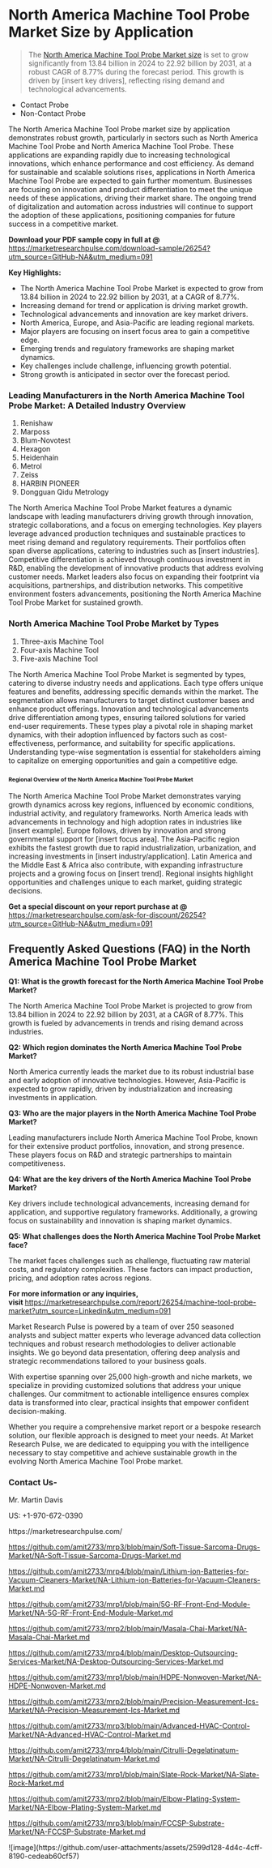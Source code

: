 <h1>North America Machine Tool Probe Market&nbsp;Size by Application</h1><blockquote><p>The <a href="https://marketresearchpulse.com/download-sample/26254?utm_source=GitHub-NA&amp;utm_medium=091">North America Machine Tool Probe Market size</a> is set to grow significantly from 13.84 billion in 2024 to 22.92 billion by 2031, at a robust CAGR of 8.77% during the forecast period. This growth is driven by [insert key drivers], reflecting rising demand and technological advancements.</p></blockquote><ul><li>Contact Probe<li> Non-Contact Probe</li></ul><p>The North America Machine Tool Probe market size by application demonstrates robust growth, particularly in sectors such as North America Machine Tool Probe and North America Machine Tool Probe. These applications are expanding rapidly due to increasing technological innovations, which enhance performance and cost efficiency. As demand for sustainable and scalable solutions rises, applications in North America Machine Tool Probe are expected to gain further momentum. Businesses are focusing on innovation and product differentiation to meet the unique needs of these applications, driving their market share. The ongoing trend of digitalization and automation across industries will continue to support the adoption of these applications, positioning companies for future success in a competitive market.</p><p><strong>Download your PDF sample copy in full at @ </strong><a href="https://marketresearchpulse.com/download-sample/26254?utm_source=GitHub-NA&amp;utm_medium=091">https://marketresearchpulse.com/download-sample/26254?utm_source=GitHub-NA&amp;utm_medium=091</a></p><p><strong>Key Highlights: </strong></p><ul><li>The North America Machine Tool Probe Market is expected to grow from 13.84 billion in 2024 to 22.92 billion by 2031, at a CAGR of 8.77%.</li><li>Increasing demand for trend or application is driving market growth.</li><li>Technological advancements and innovation are key market drivers.</li><li>North America, Europe, and Asia-Pacific are leading regional markets.</li><li>Major players are focusing on insert focus area to gain a competitive edge.</li><li>Emerging trends and regulatory frameworks are shaping market dynamics.</li><li>Key challenges include challenge, influencing growth potential.</li><li>Strong growth is anticipated in sector over the forecast period.</li></ul><h3>Leading Manufacturers in the North America Machine Tool Probe Market: A Detailed Industry Overview</h3><ol><li>Renishaw</li><li>Marposs</li><li>Blum-Novotest</li><li>Hexagon</li><li>Heidenhain</li><li>Metrol</li><li>Zeiss</li><li>HARBIN PIONEER</li><li>Dongguan Qidu Metrology</li></ol><div class="flex max-w-full flex-col flex-grow"><div class="min-h-8 text-message flex w-full flex-col items-end gap-2 whitespace-normal break-words [.text-message+&amp;]:mt-5" dir="auto" data-message-author-role="assistant" data-message-id="fd8432e4-4910-450d-b182-61b7bfb0a01f" data-message-model-slug="gpt-4o"><div class="flex w-full flex-col gap-1 empty:hidden first:pt-[3px]"><div class="markdown prose w-full break-words dark:prose-invert light"><p>The North America Machine Tool Probe Market features a dynamic landscape with leading manufacturers driving growth through innovation, strategic collaborations, and a focus on emerging technologies. Key players leverage advanced production techniques and sustainable practices to meet rising demand and regulatory requirements. Their portfolios often span diverse applications, catering to industries such as [insert industries]. Competitive differentiation is achieved through continuous investment in R&amp;D, enabling the development of innovative products that address evolving customer needs. Market leaders also focus on expanding their footprint via acquisitions, partnerships, and distribution networks. This competitive environment fosters advancements, positioning the North America Machine Tool Probe Market for sustained growth.</p></div></div></div></div><h3>North America Machine Tool Probe Market by Types</h3><ol><li>Three-axis Machine Tool<li> Four-axis Machine Tool<li> Five-axis Machine Tool</li></ol><div class="flex max-w-full flex-col flex-grow"><div class="min-h-8 text-message flex w-full flex-col items-end gap-2 whitespace-normal break-words [.text-message+&amp;]:mt-5" dir="auto" data-message-author-role="assistant" data-message-id="084470be-0bb7-4664-bddf-5156b4f41249" data-message-model-slug="gpt-4o-mini"><div class="flex w-full flex-col gap-1 empty:hidden first:pt-[3px]"><div class="markdown prose w-full break-words dark:prose-invert light"><p>The North America Machine Tool Probe Market is segmented by types, catering to diverse industry needs and applications. Each type offers unique features and benefits, addressing specific demands within the market. The segmentation allows manufacturers to target distinct customer bases and enhance product offerings. Innovation and technological advancements drive differentiation among types, ensuring tailored solutions for varied end-user requirements. These types play a pivotal role in shaping market dynamics, with their adoption influenced by factors such as cost-effectiveness, performance, and suitability for specific applications. Understanding type-wise segmentation is essential for stakeholders aiming to capitalize on emerging opportunities and gain a competitive edge.</p></div></div></div></div><h3><span style="font-size: 11px;">Regional Overview of the North America Machine Tool Probe Market</span></h3><div class="flex max-w-full flex-col flex-grow"><div class="min-h-8 text-message flex w-full flex-col items-end gap-2 whitespace-normal break-words [.text-message+&amp;]:mt-5" dir="auto" data-message-author-role="assistant" data-message-id="e9038762-ce64-4e30-91c9-9bd413514231" data-message-model-slug="gpt-4o-mini"><div class="flex w-full flex-col gap-1 empty:hidden first:pt-[3px]"><div class="markdown prose w-full break-words dark:prose-invert light"><p>The North America Machine Tool Probe Market demonstrates varying growth dynamics across key regions, influenced by economic conditions, industrial activity, and regulatory frameworks. North America leads with advancements in technology and high adoption rates in industries like [insert example]. Europe follows, driven by innovation and strong governmental support for [insert focus area]. The Asia-Pacific region exhibits the fastest growth due to rapid industrialization, urbanization, and increasing investments in [insert industry/application]. Latin America and the Middle East &amp; Africa also contribute, with expanding infrastructure projects and a growing focus on [insert trend]. Regional insights highlight opportunities and challenges unique to each market, guiding strategic decisions.</p></div></div></div></div><p><strong>Get a special discount on your report purchase at @ </strong><a href="https://marketresearchpulse.com/ask-for-discount/26254?utm_source=GitHub-NA&amp;utm_medium=091">https://marketresearchpulse.com/ask-for-discount/26254?utm_source=GitHub-NA&amp;utm_medium=091</a></p><h2>Frequently Asked Questions (FAQ) in the North America Machine Tool Probe Market</h2><p><strong>Q1: What is the growth forecast for the North America Machine Tool Probe Market?</strong></p><p>The North America Machine Tool Probe Market is projected to grow from 13.84 billion in 2024 to 22.92 billion by 2031, at a CAGR of 8.77%. This growth is fueled by advancements in trends and rising demand across industries.</p><p><strong>Q2: Which region dominates the North America Machine Tool Probe Market?</strong></p><p>North America currently leads the market due to its robust industrial base and early adoption of innovative technologies. However, Asia-Pacific is expected to grow rapidly, driven by industrialization and increasing investments in application.</p><p><strong>Q3: Who are the major players in the North America Machine Tool Probe Market?</strong></p><p>Leading manufacturers include North America Machine Tool Probe, known for their extensive product portfolios, innovation, and strong presence. These players focus on R&amp;D and strategic partnerships to maintain competitiveness.</p><p><strong>Q4: What are the key drivers of the North America Machine Tool Probe Market?</strong></p><p>Key drivers include technological advancements, increasing demand for application, and supportive regulatory frameworks. Additionally, a growing focus on sustainability and innovation is shaping market dynamics.</p><p><strong>Q5: What challenges does the North America Machine Tool Probe Market face?</strong></p><p>The market faces challenges such as challenge, fluctuating raw material costs, and regulatory complexities. These factors can impact production, pricing, and adoption rates across regions.</p><p><strong>For more information or any inquiries, visit&nbsp;</strong><a href="https://marketresearchpulse.com/report/26254/machine-tool-probe-market?utm_source=Linkedin&utm_medium=091">https://marketresearchpulse.com/report/26254/machine-tool-probe-market?utm_source=Linkedin&utm_medium=091</a></p><p>Market Research Pulse is powered by a team of over 250 seasoned analysts and subject matter experts who leverage advanced data collection techniques and robust research methodologies to deliver actionable insights. We go beyond data presentation, offering deep analysis and strategic recommendations tailored to your business goals.</p><p>With expertise spanning over 25,000 high-growth and niche markets, we specialize in providing customized solutions that address your unique challenges. Our commitment to actionable intelligence ensures complex data is transformed into clear, practical insights that empower confident decision-making.</p><p>Whether you require a comprehensive market report or a bespoke research solution, our flexible approach is designed to meet your needs. At Market Research Pulse, we are dedicated to equipping you with the intelligence necessary to stay competitive and achieve sustainable growth in the evolving North America Machine Tool Probe market.</p><h3><strong>Contact Us-</strong></h3><p>Mr. Martin Davis</p><p>US: +1-970-672-0390</p><p>https://marketresearchpulse.com/</p><p><a href="https://github.com/amit2733/mrp3/blob/main/Soft-Tissue-Sarcoma-Drugs-Market/NA-Soft-Tissue-Sarcoma-Drugs-Market.md">https://github.com/amit2733/mrp3/blob/main/Soft-Tissue-Sarcoma-Drugs-Market/NA-Soft-Tissue-Sarcoma-Drugs-Market.md</a></p><p><a href="https://github.com/amit2733/mrp4/blob/main/Lithium-ion-Batteries-for-Vacuum-Cleaners-Market/NA-Lithium-ion-Batteries-for-Vacuum-Cleaners-Market.md">https://github.com/amit2733/mrp4/blob/main/Lithium-ion-Batteries-for-Vacuum-Cleaners-Market/NA-Lithium-ion-Batteries-for-Vacuum-Cleaners-Market.md</a></p><p><a href="https://github.com/amit2733/mrp1/blob/main/5G-RF-Front-End-Module-Market/NA-5G-RF-Front-End-Module-Market.md">https://github.com/amit2733/mrp1/blob/main/5G-RF-Front-End-Module-Market/NA-5G-RF-Front-End-Module-Market.md</a></p><p><a href="https://github.com/amit2733/mrp2/blob/main/Masala-Chai-Market/NA-Masala-Chai-Market.md">https://github.com/amit2733/mrp2/blob/main/Masala-Chai-Market/NA-Masala-Chai-Market.md</a></p><p><a href="https://github.com/amit2733/mrp4/blob/main/Desktop-Outsourcing-Services-Market/NA-Desktop-Outsourcing-Services-Market.md">https://github.com/amit2733/mrp4/blob/main/Desktop-Outsourcing-Services-Market/NA-Desktop-Outsourcing-Services-Market.md</a></p><p><a href="https://github.com/amit2733/mrp1/blob/main/HDPE-Nonwoven-Market/NA-HDPE-Nonwoven-Market.md">https://github.com/amit2733/mrp1/blob/main/HDPE-Nonwoven-Market/NA-HDPE-Nonwoven-Market.md</a></p><p><a href="https://github.com/amit2733/mrp2/blob/main/Precision-Measurement-Ics-Market/NA-Precision-Measurement-Ics-Market.md">https://github.com/amit2733/mrp2/blob/main/Precision-Measurement-Ics-Market/NA-Precision-Measurement-Ics-Market.md</a></p><p><a href="https://github.com/amit2733/mrp3/blob/main/Advanced-HVAC-Control-Market/NA-Advanced-HVAC-Control-Market.md">https://github.com/amit2733/mrp3/blob/main/Advanced-HVAC-Control-Market/NA-Advanced-HVAC-Control-Market.md</a></p><p><a href="https://github.com/amit2733/mrp4/blob/main/Citrulli-Degelatinatum-Market/NA-Citrulli-Degelatinatum-Market.md">https://github.com/amit2733/mrp4/blob/main/Citrulli-Degelatinatum-Market/NA-Citrulli-Degelatinatum-Market.md</a></p><p><a href="https://github.com/amit2733/mrp1/blob/main/Slate-Rock-Market/NA-Slate-Rock-Market.md">https://github.com/amit2733/mrp1/blob/main/Slate-Rock-Market/NA-Slate-Rock-Market.md</a></p><p><a href="https://github.com/amit2733/mrp2/blob/main/Elbow-Plating-System-Market/NA-Elbow-Plating-System-Market.md">https://github.com/amit2733/mrp2/blob/main/Elbow-Plating-System-Market/NA-Elbow-Plating-System-Market.md</a></p><p><a href="https://github.com/amit2733/mrp3/blob/main/FCCSP-Substrate-Market/NA-FCCSP-Substrate-Market.md">https://github.com/amit2733/mrp3/blob/main/FCCSP-Substrate-Market/NA-FCCSP-Substrate-Market.md</a></p>
![image](https://github.com/user-attachments/assets/2599d128-4d4c-4cff-8190-cedeab60cf57)
